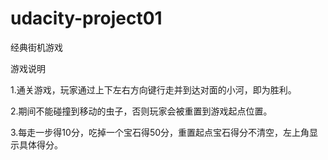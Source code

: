 # udacity-project01
经典街机游戏

游戏说明

1.通关游戏，玩家通过上下左右方向键行走并到达对面的小河，即为胜利。

2.期间不能碰撞到移动的虫子，否则玩家会被重置到游戏起点位置。

3.每走一步得10分，吃掉一个宝石得50分，重置起点宝石得分不清空，左上角显示具体得分。

